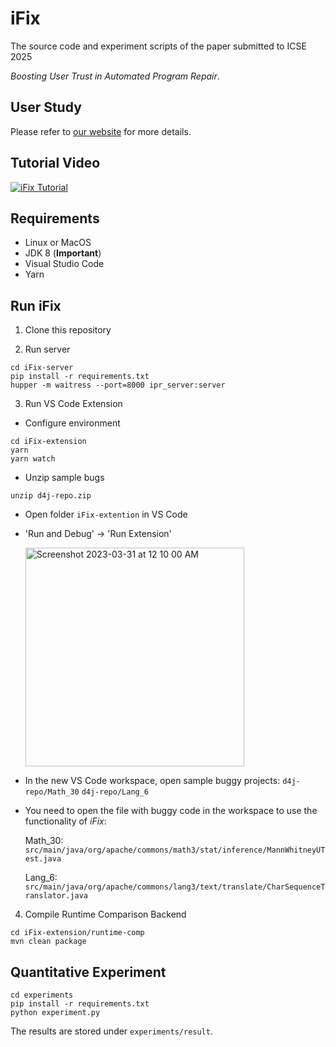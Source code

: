 # iFix
The source code and experiment scripts of the paper submitted to ICSE 2025

*Boosting User Trust in Automated Program Repair*.

## User Study

Please refer to [our website](https://sites.google.com/view/ifixuserstudy) for more details.

## Tutorial Video

[![iFix Tutorial](https://img.youtube.com/vi/QfkMG-E50g4/mqdefault.jpg)](http://www.youtube.com/watch?v=QfkMG-E50g4 "iFix Tutorial")

## Requirements

 - Linux or MacOS
 - JDK 8 (**Important**)
 - Visual Studio Code
 - Yarn

## Run iFix

1. Clone this repository

2. Run server
  ```
  cd iFix-server
  pip install -r requirements.txt
  hupper -m waitress --port=8000 ipr_server:server
  ```

 3. Run VS Code Extension
 - Configure environment
  ```
  cd iFix-extension
  yarn
  yarn watch
  ```
 - Unzip sample bugs
  ```
  unzip d4j-repo.zip
  ```

 - Open folder `iFix-extention` in VS Code

 - 'Run and Debug' -> 'Run Extension'

    <img width="350"  alt="Screenshot 2023-03-31 at 12 10 00 AM" src="https://user-images.githubusercontent.com/67893756/229020807-6adcd90f-d606-44c3-b6bb-7c598b1aa2a5.png">

 - In the new VS Code workspace, open sample buggy projects:
    `d4j-repo/Math_30`
    `d4j-repo/Lang_6`

 - You need to open the file with buggy code in the workspace to use the functionality of *iFix*:

     Math_30: `src/main/java/org/apache/commons/math3/stat/inference/MannWhitneyUTest.java`

     Lang_6: `src/main/java/org/apache/commons/lang3/text/translate/CharSequenceTranslator.java`

  4. Compile Runtime Comparison Backend
  ```
  cd iFix-extension/runtime-comp
  mvn clean package
  ```



 ## Quantitative Experiment
 ```
 cd experiments
 pip install -r requirements.txt
 python experiment.py
 ```

 The results are stored under `experiments/result`.

 
